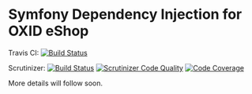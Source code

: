 # Symfony Dependency Injection for OXID eShop

Travis CI: [![Build Status](https://travis-ci.org/asilgalis/oxid-symfony-dependency-injection.svg?branch=php-5.4)](https://travis-ci.org/asilgalis/oxid-symfony-dependency-injection)

Scrutinizer: [![Build Status](https://scrutinizer-ci.com/g/asilgalis/oxid-symfony-dependency-injection/badges/build.png?b=php-5.4)](https://scrutinizer-ci.com/g/asilgalis/oxid-symfony-dependency-injection/build-status/php-5.4) [![Scrutinizer Code Quality](https://scrutinizer-ci.com/g/asilgalis/oxid-symfony-dependency-injection/badges/quality-score.png?b=php-5.4)](https://scrutinizer-ci.com/g/asilgalis/oxid-symfony-dependency-injection/?branch=php-5.4) [![Code Coverage](https://scrutinizer-ci.com/g/asilgalis/oxid-symfony-dependency-injection/badges/coverage.png?b=php-5.4)](https://scrutinizer-ci.com/g/asilgalis/oxid-symfony-dependency-injection/?branch=php-5.4)

More details will follow soon.

